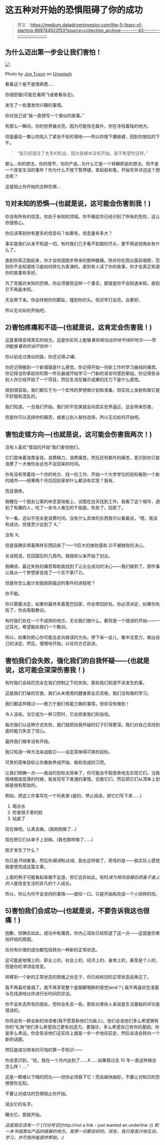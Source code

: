 # 这五种对开始的恐惧阻碍了你的成功

> 原文：<https://medium.datadriveninvestor.com/the-5-fears-of-starting-888744522f53?source=collection_archive---------43----------------------->

## 为什么迈出第一步会让我们害怕！

![](img/f4d51e7885568aac3d8bc3e05eb26c7d.png)

Photo by [Jon Tyson](https://unsplash.com/@jontyson?utm_source=medium&utm_medium=referral) on [Unsplash](https://unsplash.com?utm_source=medium&utm_medium=referral)

看看这个是不是很熟悉…..

你很舒服(可能在看网飞或者看杂志)。

发生了一些激发你兴趣的事情。

你对自己说“我一直想写一个类似的故事。”

有那么一瞬间，你的世界被点亮，因为可能性在飙升，你在寻找着陆的地方。

但是最后一集让你陷入了紧张不安的境地——所以你按下播放键，回到你放松的下午。

> “我已经错过了太多的机会，因为我根本没有开始。我不希望你这样。”

那么…你的想法，你的情节，你的产品…为什么它是一个转瞬即逝的想法，而不是一个改变生活的事件？你为什么不按下暂停键，拿起纸和笔，开始写并详述这个想法呢？

这是阻止你开始的五种恐惧…

## 1)对未知的恐惧—(也就是说，这可能会伤害到我！)

你没有所有的信息。你处于未知的领域。你不确定你已经识别了所有的危险，这让你很担心。

你应该等到你有更多的信息吗？如果有，信息量有多大？

事实是我们从来不知道一切。有时我们几乎看不到路的尽头，更不用说拐角处有什么了。

直到你真正跑起来，你才会知道跑步带来的那种酸痛。除非你在观众面前唱歌，否则你不会知道练习是如何转化为表演的。直到有人读了你的故事，你才会真正知道你的故事有多好。

为了克服对未知的恐惧，你必须接受这样一个事实，那就是你不会知道未知，直到它不再是未知。

天会黑下来。你会绊倒你的脚趾，撞到你的头。但迟早灯会亮，会更好。

所以无论如何开始吧。

## 2)害怕疼痛和不适—(也就是说，这肯定会伤害我！)

这是事情变得真实的地方。这是你实际上能够*看到相当远的地平线的地方——而你*能够*看到的会吓到你！*

你以前走过类似的路，你还记得*之痛*。

你还记得搬到一个新城镇是什么感觉。你记得开始一份新工作时学习曲线的痛苦。你记得当你拿起你的第一件乐器或开始学习一门新的语言时感到笨拙。你记得告诉别人你已经开始了一个项目，然后生活在展示成果的压力下是什么感觉。

规划很容易。我们都乐于为一个宏伟的梦想做计划和准备。但实际上发射和做它是不舒服和混乱的。

我们知道，一旦我们开始，我们的不完美就会向现实世界逼近，这会带来伤害。

但是你可以选择你的痛苦，或者让别人替你选择。所以无论如何开始吧。

## 害怕走错方向—(也就是说，这可能会伤害我两次！)

没有人喜欢“错误的开始”我们害怕他们。

它们意味着浪费金钱，浪费精力，浪费痛苦。然后还有额外的痛苦，意识到你只是浪费了一大堆你永远也不会回来的时间。

你有没有带着找一个住的地方、找一份工作、开始一个大学学位的目标搬到一个新的城市——结果两个月后回到家却什么都没有实现？我有。

而且很疼。

我睡在一个朋友公寓的休息室地板上，试图在白天找到工作。我看了这个城市，遇到了有趣的人，吃了一些令人难忘的千层面，失败了，回家了。

乍一看，这似乎完全是浪费时间。没有什么具体的东西我可以看着说，“嗯，我没有成功，但我至少达到了 X。”

没有 X。

但是我确实带着两样东西回来了——1)巨大的挫败感和 2)不被挫败的决心。

长话短说，在回国后的几周内，我就和父亲开始了创业。

我确信，最近失败的痛苦帮助我找到了让企业成功的决心——我们做到了。那件事让我从一个梦想家变成了一个实干家(T2)。

但是你怎么能计划我刚刚描述的事件的进程呢？

你不能。

你只需要决定，如果你最终夹着尾巴回家，你会带回好处。你必须决定，如果你失败了，你会吸取教训。

有时我们处在一个不成熟的地方，无论我们做什么，都将是一个错误的开始——一记耳光，希望能给我们一个教训。

所以，如果你担心你可能会走向错误的方向，停下来一会儿，集中注意力，做出自己的决定，然后，慢慢地开始，以任何方式前进。

## **害怕我们会失败，强化我们的自我怀疑——(也就是说，这可能会深深伤害我！)**

有时我们会经历完全在我们控制之下的失败。那些我们知道不该发生的事。

这是我们打破的饮食，我们从未使用的健身房会员资格，我们没有做的学习。

我们都这样做过——致力于我们有能力做的事情，但却没有做到！

令人沮丧。当它成为一种习惯时，它会损害我们的自信。

每次我们以这种方式失败，我们就把自我怀疑的钉子钉得更深。我们对自己坚持到底的能力失去了信心。

最终我们根本没有开始。

我只知道一种方法来战胜它——设定简单得可笑的目标。

可笑的简单目标让你重新养成开始、做和完成的习惯。

让我们明确一点——我说的目标太简单了，你可能会不假思索地去实现它们。当我情绪极度低落的时候，我发现写下普通的事情，去做它们，然后把它们从清单上划掉是很有帮助的。

例如，把这三件事写在一个列表里:(是的，停止阅读，把它们写下来……)

1.  喝点水
2.  检查镜子里的脸
3.  站直了

现在做吧。认真去做。(我刚刚做了…)

现在把它们从单子上划掉。(我也那样做了……)

刚才发生了什么？

你只是*开始*某事，然后你*跟进*和*达成*。我也这样做了，奇怪的是——我实际上感觉我更想完成这篇文章。

上面的例子可能看起来微不足道，但它远非如此。有时*成为用完容器后把盖子盖上的人*是改变生活的非凡的个人成长。

所以，你认为你不会坚持的事情——就咬一口。只是开始和完成一个小琐碎的咬。

## 5)害怕我们会成功—(也就是说，不要告诉我这也很痛！)

抱歉，但确实如此。成功中有痛苦。你内心深处已经知道了这一点——这就是你害怕开始的原因。

任何有价值的成功都包括转向一种新的正常状态。

这可能是地理上的、职业上的、社会上的、经济上的、身体上的，甚至是个人的，但是你的*常态*会改变。

转移到一个新的正常状态的困难之处在于，你已经和旧的正常状态说再见了。

我不再喜欢香烟了。我不再享受整个星期都喝醉的感觉(end？).我不再喜欢在凌晨与在线游戏伙伴进行长时间的交谈。

你不会失去所有的朋友，但你会失去一些。那些对某些人来说是生活基础的评论是错误的。

你将会有一群全新的诽谤者(我不愿意称他们为敌人)。他们会说他们多么希望拥有你的“礼物”他们多么希望自己更有创造力，更强壮，多么希望自己有你的基因。你是多么幸运。你会告诉他们这实际上就是一步一步地往前走，然后谈话会转向一个新的话题。

然后是成功带来的可怕的第一手知识——

你会意识到，“哇，我在一个月内达到了……X……如果我过去 10 年一直这样做会怎么样！…."

这是一颗难以下咽的药丸——但你必须吞下它！而且越快越好。不要让对知识的恐惧使你无知。

不要让对成功的恐惧阻止你开始。

说出它的名字。

曝光它。那就开始。

*这是我应该有一个* [*行动号召*](http://not a link - just wanted an underline :)) *和一本书或类似产品的链接的地方。我想一切都会好的。现在，我只是高兴地互动，学习，并尽我所能提供帮助。:)*